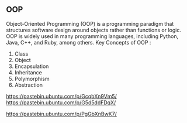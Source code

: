 ## OOP
Object-Oriented Programming (OOP) is a programming paradigm that structures software design around objects rather than functions or logic.
OOP is widely used in many programming languages, including Python, Java, C++, and Ruby, among others.
Key Concepts of OOP :
1. Class
2. Object
3. Encapsulation
4. Inheritance
5. Polymorphism
6. Abstraction

https://pastebin.ubuntu.com/p/GcqbXn9Vm5/                                                                                                                                                     
https://pastebin.ubuntu.com/p/G5d5ddFDqX/

https://pastebin.ubuntu.com/p/PgGbXnBwK7/
